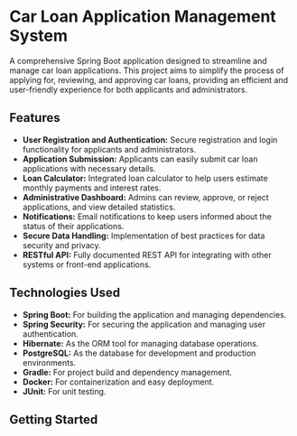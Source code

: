 # Car Loan Application Management System

A comprehensive Spring Boot application designed to streamline and manage car loan applications. This project aims to simplify the process of applying for, reviewing, and approving car loans, providing an efficient and user-friendly experience for both applicants and administrators.

## Features

- **User Registration and Authentication:** Secure registration and login functionality for applicants and administrators.
- **Application Submission:** Applicants can easily submit car loan applications with necessary details.
- **Loan Calculator:** Integrated loan calculator to help users estimate monthly payments and interest rates.
- **Administrative Dashboard:** Admins can review, approve, or reject applications, and view detailed statistics.
- **Notifications:** Email notifications to keep users informed about the status of their applications.
- **Secure Data Handling:** Implementation of best practices for data security and privacy.
- **RESTful API:** Fully documented REST API for integrating with other systems or front-end applications.

## Technologies Used

- **Spring Boot:** For building the application and managing dependencies.
- **Spring Security:** For securing the application and managing user authentication.
- **Hibernate:** As the ORM tool for managing database operations.
- **PostgreSQL:** As the database for development and production environments.
- **Gradle:** For project build and dependency management.
- **Docker:** For containerization and easy deployment.
- **JUnit:** For unit testing.

## Getting Started
